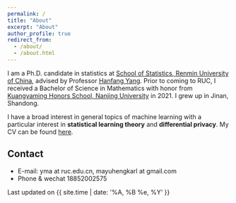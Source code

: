 ```yaml
---
permalink: /
title: "About"
excerpt: "About"
author_profile: true
redirect_from: 
  - /about/
  - /about.html
---
```


I am a Ph.D. candidate in statistics at [School of Statistics, Renmin University of China](http://stat.ruc.edu.cn/), advised by Professor [Hanfang Yang](http://stat.ruc.edu.cn/Home/People/Faculty/b3a208a052844c1e90df60c6e3f2f3d9.htm). Prior to coming to RUC, I received a Bachelor of Science in Mathematics with honor from [Kuangyaming Honors School, Nanjing University](https://dii.nju.edu.cn/main.htm) in 2021. I grew up in Jinan, Shandong. 

I have a broad interest in general topics of machine learning with a particular interest in **statistical learning theory** and **differential privacy**. My CV can be found [here](http://Karlmyh.github.io/files/CV.pdf).



Contact
------
- E-mail: yma at ruc.edu.cn, mayuhengkarl at gmail.com
- Phone & wechat 18852002575

Last updated on {{ site.time | date: '%A, %B %e, %Y' }}


<!-- Google tag (gtag.js) -->
<script async src="https://www.googletagmanager.com/gtag/js?id=G-5ZH8RB1RV4"></script>
<script>
  window.dataLayer = window.dataLayer || [];
  function gtag(){dataLayer.push(arguments);}
  gtag('js', new Date());

  gtag('config', 'G-5ZH8RB1RV4');
</script>